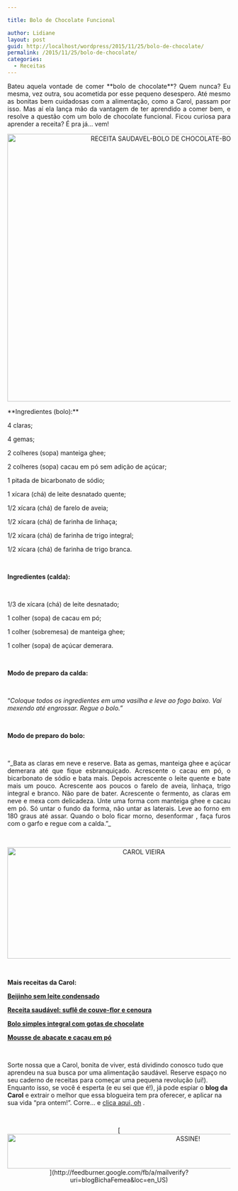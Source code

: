 ```yaml
---

title: Bolo de Chocolate Funcional

author: Lidiane
layout: post
guid: http://localhost/wordpress/2015/11/25/bolo-de-chocolate/
permalink: /2015/11/25/bolo-de-chocolate/
categories:
  - Receitas
---
```

<p align="justify">
  Bateu aquela vontade de comer **bolo de chocolate**? Quem nunca? Eu mesma, vez outra, sou acometida por esse pequeno desespero. Até mesmo as bonitas bem cuidadosas com a alimentação, como a Carol, passam por isso. Mas aí ela lança mão da vantagem de ter aprendido a comer bem, e resolve a questão com um bolo de chocolate funcional. Ficou curiosa para aprender a receita? É pra já… vem!
</p>

<p align="center">
  <a href="http://www.trololodemulher.com.br/blog/wp-content/uploads/2015/11/RECEITA-SAUDAVEL-BOLO-DE-CHOCOLATE-BOLO-FUNCIONAL2.jpg"><img class="alignnone size-full wp-image-11696" src="http://www.trololodemulher.com.br/blog/wp-content/uploads/2015/11/RECEITA-SAUDAVEL-BOLO-DE-CHOCOLATE-BOLO-FUNCIONAL2.jpg" alt="RECEITA SAUDAVEL-BOLO DE CHOCOLATE-BOLO FUNCIONAL[2]" width="800" height="603" /></a>
</p>

<p align="justify">
  **Ingredientes (bolo):**
</p>

4 claras;

4 gemas;

2 colheres (sopa) manteiga ghee;

2 colheres (sopa) cacau em pó sem adição de açúcar;

1 pitada de bicarbonato de sódio;

1 xícara (chá) de leite desnatado quente;

1/2 xícara (chá) de farelo de aveia;

1/2 xícara (chá) de farinha de linhaça;

1/2 xícara (chá) de farinha de trigo integral;

1/2 xícara (chá) de farinha de trigo branca.

&nbsp;

**Ingredientes (calda):**

&nbsp;

1/3 de xícara (chá) de leite desnatado;

1 colher (sopa) de cacau em pó;

1 colher (sobremesa) de manteiga ghee;

1 colher (sopa) de açúcar demerara.

&nbsp;

**Modo de preparo da calda:**

&nbsp;

“_Coloque todos os ingredientes em uma vasilha e leve ao fogo baixo. Vai mexendo até engrossar. Regue o bolo.”_

&nbsp;

**Modo de preparo do bolo:**

&nbsp;

<p style="text-align: justify;">
  “_Bata as claras em neve e reserve. Bata as gemas, manteiga ghee e açúcar demerara até que fique esbranquiçado. Acrescente o cacau em pó, o bicarbonato de sódio e bata mais. Depois acrescente o leite quente e bate mais um pouco. Acrescente aos poucos o farelo de aveia, linhaça, trigo integral e branco. Não pare de bater. Acrescente o fermento, as claras em neve e mexa com delicadeza. Unte uma forma com manteiga ghee e cacau em pó. Só untar o fundo da forma, não untar as laterais. Leve ao forno em 180 graus até assar. Quando o bolo ficar morno, desenformar , faça furos com o garfo e regue com a calda.”_
</p>

&nbsp;

<p align="center">
  <a href="http://www.trololodemulher.com.br/blog/wp-content/uploads/2014/07/CAROL-VIEIRA.png"><img class="alignnone size-full wp-image-10204" src="http://www.trololodemulher.com.br/blog/wp-content/uploads/2014/07/CAROL-VIEIRA.png" alt="CAROL VIEIRA" width="600" height="251" /></a>
</p>

&nbsp;

**Mais receitas da Carol:**

[**Beijinho sem leite condensado**](http://www.trololodemulher.com.br/2015/11/11/beijinho-sem-leite-condensado/) 

[**Receita saudável: suflê de couve-flor e cenoura**](http://www.trololodemulher.com.br/2015/10/28/receita-saudavel-2/) 

[**Bolo simples integral com gotas de chocolate**](http://www.belezacorpoecia.com/bolo-simples-integral/) 

[**Mousse de abacate e cacau em pó**](http://www.belezacorpoecia.com/mousse-abacate-cacau-em-po/) 

&nbsp;

Sorte nossa que a Carol, bonita de viver, está dividindo conosco tudo que aprendeu na sua busca por uma alimentação saudável. Reserve espaço no seu caderno de receitas para começar uma pequena revolução (ui!). Enquanto isso, se você é esperta (e eu sei que é!), já pode espiar o **blog da Carol** e extrair o melhor que essa blogueira tem pra oferecer, e aplicar na sua vida “pra ontem!”. Corre… e [clica aqui, oh](http://mundocarolvieira.blogspot.com.br/) .

&nbsp;

<p align="center">
  [<img class="alignnone size-full wp-image-10439" src="http://www.trololodemulher.com.br/blog/wp-content/uploads/2014/09/ASSINE.png" alt="ASSINE!" width="800" height="78" />](http://feedburner.google.com/fb/a/mailverify?uri=blogBichaFemea&loc=en_US) 
</p>

&nbsp;

&nbsp;